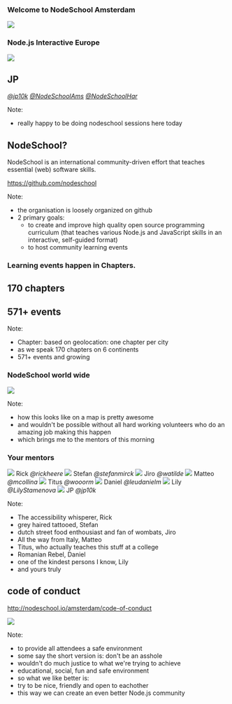 ### Welcome to NodeSchool Amsterdam
<img src="images/nodeschool-logo.png" style="border: 0; box-shadow: none; ">

### Node.js Interactive Europe


<div class="hosts hosts-primary">
	<div class="host">
		<img src="https://pbs.twimg.com/profile_images/774375648211169281/4eLwzJzE_400x400.jpg">
			<h2>JP</h2>
		<a href="https://twitter.com/jp10k"><i class="twitter">@jp10k</i></a>
		<a href="https://twitter.com/NodeSchoolAms"><i class="twitter">@NodeSchoolAms</i></a>
		<a href="https://twitter.com/NodeSchoolHar"><i class="twitter">@NodeSchoolHar</i></a>
	</div>
</div>

Note:
- really happy to be doing nodeschool sessions here today


## NodeSchool?

NodeSchool is an international community-driven effort that teaches essential (web) software skills.

https://github.com/nodeschool

Note:
- the organisation is loosely organized on github
- 2 primary goals:
	- to create and improve high quality open source programming curriculum (that teaches various Node.js and JavaScript skills in an interactive, self-guided format)
	- to host community learning events


### Learning events happen in Chapters.

## 170 chapters<!-- .element: class="fragment"  -->
## 571+ events<!-- .element: class="fragment"  -->

Note:

<!-- - was "founded" or rather came to exist by Substack, Max Ogden, Rod Vagg and others. -->
- Chapter: based on geolocation: one chapter per city
- as we speak 170 chapters on 6 continents
- 571+ events and growing


### NodeSchool world wide

<img src="images/current-events.png">

Note:

- how this looks like on a map is pretty awesome
- and wouldn't be possible without all hard working volunteers who do an amazing job making this happen
- which brings me to the mentors of this morning


### Your mentors

<div class="hosts">
	<a class="host">
		<img src="https://avatars1.githubusercontent.com/u/803178?v=3&s=400">
		<span>Rick</span>
		<i class="twitter">@rickheere</i>
	</a>
	<a class="host">
		<img src="https://avatars2.githubusercontent.com/u/3287987?v=3&s=400">
		<span>Stefan</span>
		<i class="twitter">@stefanmirck</i>
	</a>
	<!-- <a class="host">
		<img src="images/carmen.jpg">
		<span>Carmen</span>
		<i class="twitter">@CarmenPopoviciu</i>
	</a> -->
	<!-- <a class="host">
		<img src="https://avatars3.githubusercontent.com/u/2955483?v=3&s=460">
		<span>Jilles</span>
		<i class="twitter">@jilles</i>
	</a> -->
	<!-- <a class="host">
		<img src="https://avatars2.githubusercontent.com/u/5583336?v=3&s=460">
		<span>Mike</span>
		<i class="twitter">@mikewoudenberg</i>
	</a> -->
	<a class="host">
		<img src="images/watilde.jpeg">
		<span>Jiro</span>
		<i class="twitter">@watilde</i>
	</a>
	<a class="host">
		<img src="https://avatars1.githubusercontent.com/u/52195?v=3&s=400">
		<span>Matteo</span>
		<i class="twitter">@mcollina</i>
	</a>
	<a class="host">
		<img src="https://avatars1.githubusercontent.com/u/944406?v=3&s=400">
		<span>Titus</span>
		<i class="twitter">@wooorm</i>
	</a>
	<a class="host">
		<img src="images/daniel-leu.jpeg">
		<span>Daniel</span>
		<i class="twitter">@leudanielm</i>
	</a>
	<a class="host">
		<img src="https://avatars1.githubusercontent.com/u/13063149?v=3&s=460">
		<span>Lily</span>
		<i class="twitter">@LilyStamenova</i>
	</a>
	<a class="host">
		<img src="https://pbs.twimg.com/profile_images/774375648211169281/4eLwzJzE_400x400.jpg">
		<span>JP</span>
		<i class="twitter">@jp10k</i>
	</a>
	<!-- <a class="host">
		<img src="images/ramon.jpeg">
		<span>Ramon</span>
		<i class="twitter">@DailyJavascript</i>
	</a> -->
</div>

Note:
- The accessibility whisperer, Rick
- grey haired tattooed,  Stefan
- dutch street food enthousiast and fan of wombats, Jiro
- All the way from Italy, Matteo
- Titus, who actually teaches this stuff at a college
- Romanian Rebel, Daniel
- one of the kindest persons I know, Lily
- and yours truly


## code of conduct

http://nodeschool.io/amsterdam/code-of-conduct

<img src="images/excellent.jpg"><!-- .element: class="fragment"  -->

Note:
- to provide all attendees a safe environment
- some say the short version is: don't be an asshole
- wouldn't do much justice to what we're trying to achieve
- educational, social, fun and safe environment
- so what we like better is:
- try to be nice, friendly and open to eachother
- this way we can create an even better Node.js community
